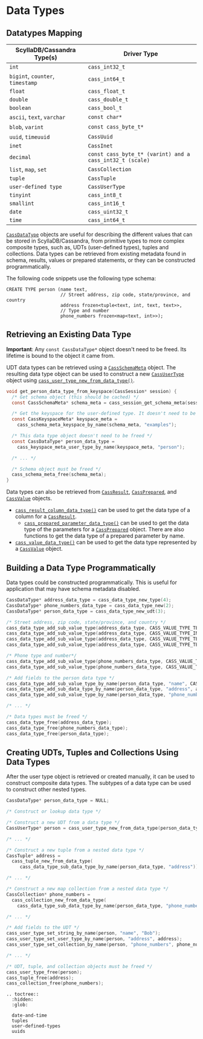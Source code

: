 # Data Types

## Datatypes Mapping

<table class="table table-striped table-hover table-condensed">
  <thead>
  <tr>
   <th>ScyllaDB/Cassandra Type(s)</th>
   <th>Driver Type</th>
  </tr>
  </thead>

  <tbody>
  <tr>
   <td><code>int</code></td>
   <td><code>cass_int32_t</code></td>
  </tr>
  <tr>
   <td><code>bigint</code>, <code>counter</code>, <code>timestamp</code></td>
   <td><code>cass_int64_t</code></td>
  </tr>
  <tr>
   <td><code>float</code></td>
   <td><code>cass_float_t</code></td>
  </tr>
  <tr>
   <td><code>double</code></td>
   <td><code>cass_double_t</code></td>
  </tr>
  <tr>
   <td><code>boolean</code></td>
   <td><code>cass_bool_t</code></td>
  </tr>
  <tr>
   <td><code>ascii</code>, <code>text</code>, <code>varchar</code></td>
   <td><code>const char&#42;</code></td>
  </tr>
  <tr>
   <td><code>blob</code>, <code>varint</code></td>
   <td><code>const cass_byte_t&#42;</code></td>
  </tr>
  <tr>
   <td><code>uuid</code>, <code>timeuuid</code></td>
   <td><code>CassUuid</code></td>
  </tr>
  <tr>
   <td><code>inet</code></td>
   <td><code>CassInet</code></td>
  </tr>
  <tr>
   <td><code>decimal</code></td>
   <td><code>const cass_byte_t&#42; (varint) and a cass_int32_t (scale)</code></td>
  </tr>
  <tr>
   <td><code>list</code>, <code>map</code>, <code>set</code></td>
   <td><code>CassCollection</code></td>
  </tr>
  <tr>
   <td><code>tuple</code></td>
   <td><code>CassTuple</code></td>
  </tr>
  <tr>
   <td><code>user-defined type</code></td>
   <td><code>CassUserType</code></td>
  </tr>
  <tr>
   <td><code>tinyint</code></td>
   <td><code>cass_int8_t</code></td>
  </tr>
  <tr>
   <td><code>smallint</code></td>
   <td><code>cass_int16_t</code></td>
  </tr>
  <tr>
   <td><code>date</code></td>
   <td><code>cass_uint32_t</code></td>
  </tr>
  <tr>
   <td><code>time</code></td>
   <td><code>cass_int64_t</code></td>
  </tr>
  </tbody>
</table>

[`CassDataType`] objects are useful for describing the different values that can
be stored in ScyllaDB/Cassandra, from primitive types to more complex composite types,
such as, UDTs (user-defined types), tuples and collections. Data types can be retrieved from existing
metadata found in schema, results, values or prepared statements, or they can be
constructed programmatically.

The following code snippets use the following type schema:

```cql
CREATE TYPE person (name text,
                    // Street address, zip code, state/province, and country
                    address frozen<tuple<text, int, text, text>>,
                    // Type and number
                    phone_numbers frozen<map<text, int>>);
```

## Retrieving an Existing Data Type

**Important**: Any `const CassDataType*` object doesn't need to be freed. Its
lifetime is bound to the object it came from.

UDT data types can be retrieved using a [`CassSchemaMeta`] object. The resulting
data type object can be used to construct a new [`CassUserType`] object using
[`cass_user_type_new_from_data_type()`].

```c
void get_person_data_type_from_keyspace(CassSession* session) {
  /* Get schema object (this should be cached) */
  const CassSchemaMeta* schema_meta = cass_session_get_schema_meta(session);

  /* Get the keyspace for the user-defined type. It doesn't need to be freed */
  const CassKeyspaceMeta* keyspace_meta =
    cass_schema_meta_keyspace_by_name(schema_meta, "examples");

  /* This data type object doesn't need to be freed */
  const CassDataType* person_data_type =
    cass_keyspace_meta_user_type_by_name(keyspace_meta, "person");

  /* ... */

  /* Schema object must be freed */
  cass_schema_meta_free(schema_meta);
}
```

Data types can also be retrieved from [`CassResult`], [`CassPrepared`], and
[`CassValue`] objects.

* [`cass_result_column_data_type()`] can be used to get the
  data type of a column for a [`CassResult`].
  * [`cass_prepared_parameter_data_type()`] can be used to get the data type of
  the parameters for a [`CassPrepared`] object. There are also functions to get
  the data type of a prepared parameter by name.
* [`cass_value_data_type()`] can be used to get the data type represented by a
  [`CassValue`] object.

## Building a Data Type Programmatically

Data types could be constructed programmatically. This is useful for application that may
have schema metadata disabled.

```c
CassDataType* address_data_type = cass_data_type_new_type(4);
CassDataType* phone_numbers_data_type = cass_data_type_new(2);
CassDataType* person_data_type = cass_data_type_new_udt(3);

/* Street address, zip code, state/province, and country */
cass_data_type_add_sub_value_type(address_data_type, CASS_VALUE_TYPE_TEXT);
cass_data_type_add_sub_value_type(address_data_type, CASS_VALUE_TYPE_INT);
cass_data_type_add_sub_value_type(address_data_type, CASS_VALUE_TYPE_TEXT);
cass_data_type_add_sub_value_type(address_data_type, CASS_VALUE_TYPE_TEXT);

/* Phone type and number*/
cass_data_type_add_sub_value_type(phone_numbers_data_type, CASS_VALUE_TYPE_TEXT);
cass_data_type_add_sub_value_type(phone_numbers_data_type, CASS_VALUE_TYPE_INT);

/* Add fields to the person data type */
cass_data_type_add_sub_value_type_by_name(person_data_type, "name", CASS_VALUE_TYPE_TEXT);
cass_data_type_add_sub_data_type_by_name(person_data_type, "address", address_data_type);
cass_data_type_add_sub_value_type_by_name(person_data_type, "phone_numbers", phone_numbers_data_type);

/* ... */

/* Data types must be freed */
cass_data_type_free(address_data_type);
cass_data_type_free(phone_numbers_data_type);
cass_data_type_free(person_data_type);
```

## Creating UDTs, Tuples and Collections Using Data Types

After the user type object is retrieved or created manually, it can be used to
construct composite data types. The subtypes of a data type can be used to
construct other nested types.

```c
CassDataType* person_data_type = NULL;

/* Construct or lookup data type */

/* Construct a new UDT from a data type */
CassUserType* person = cass_user_type_new_from_data_type(person_data_type);

/* ... */

/* Construct a new tuple from a nested data type */
CassTuple* address =
  cass_tuple_new_from_data_type(
     cass_data_type_sub_data_type_by_name(person_data_type, "address"));

/* ... */

/* Construct a new map collection from a nested data type */
CassCollection* phone_numbers =
  cass_collection_new_from_data_type(
    cass_data_type_sub_data_type_by_name(person_data_type, "phone_numbers"), 2);

/* ... */

/* Add fields to the UDT */
cass_user_type_set_string_by_name(person, "name", "Bob");
cass_user_type_set_user_type_by_name(person, "address", address);
cass_user_type_set_collection_by_name(person, "phone_numbers", phone_numbers);

/* ... */

/* UDT, tuple, and collection objects must be freed */
cass_user_type_free(person);
cass_tuple_free(address);
cass_collection_free(phone_numbers);
```

[`CassDataType`]: http://datastax.github.io/cpp-driver/api/struct.CassDataType
[`CassUserType`]: http://datastax.github.io/cpp-driver/api/struct.CassUserType
[`CassPrepared`]: http://datastax.github.io/cpp-driver/api/struct.CassPrepared
[`CassResult`]: http://datastax.github.io/cpp-driver/api/struct.CassResult
[`CassValue`]: http://datastax.github.io/cpp-driver/api/struct.CassValue
[`CassSchemaMeta`]: http://datastax.github.io/cpp-driver/api/struct.CassSchemaMeta
[`cass_user_type_new_from_data_type()`]: http://datastax.github.io/cpp-driver/api/struct.CassUserType#cass-user-type-new-from-data-type
[`cass_result_column_data_type()`]: http://datastax.github.io/cpp-driver/api/struct.CassResult#cass-result-column-data-type
[`cass_prepared_parameter_data_type()`]: http://datastax.github.io/cpp-driver/api/struct.CassPrepared#cass-prepared-parameter-data-type
[`cass_value_data_type()`]: http://datastax.github.io/cpp-driver/api/struct.CassValue#cass-value-data-type

```{eval-rst}
.. toctree::
  :hidden:
  :glob:

  date-and-time
  tuples
  user-defined-types
  uuids
```
